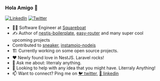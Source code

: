 ### Hola Amigo 👋

<p>
<a href="www.linkedin.com/in/vinayak-sarawagi">
<img src="https://img.shields.io/badge/-LinkedIn-%233781da" alt="LinkedIn"/></a> 
<a href="https://twitter.com/vinayak2506">
<img src="https://img.shields.io/badge/-Twitter-%231DA1F2" alt="Twitter" /></a> 
<!-- <a href="https://www.instagram.com/timoliver">
<img src="https://www.instagram.com/vinayak2506/" alt="Instagram" /></a>  -->
</p>

- 🧑‍💻 Software Engineer at [Squareboat](https://github.com/squareboat)
- ✍️ Author of [nestjs-boilerplate](https://github.com/squareboat/nestjs-boilerplate), [easy-router](https://github.com/vinayak25/easy-router) and many super cool upcoming projects
- Contributed to [sneaker](https://github.com/squareboat/sneaker), [instamojo-nodejs](https://github.com/Instamojo/instamojo-nodejs)
- 🏗️ Currently working on some open source projects.
- ❤️ Newly found love in NestJS. Laravel rocks!
- 💬 Ask me about: literraly anything.
- 🤔 Looking to help with any idea that you might have. Literraly Anything!
- 📫 Want to connect? Ping me on [🐦 twitter](https://twitter.com/vinayak2506), [💼 linkedin](www.linkedin.com/in/vinayak-sarawagi)
